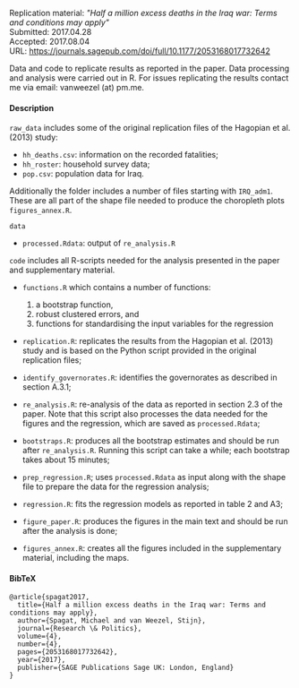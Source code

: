 Replication material: *"Half a million excess deaths in the Iraq war: Terms and conditions may apply"*    
Submitted: 2017.04.28  
Accepted: 2017.08.04    
URL: https://journals.sagepub.com/doi/full/10.1177/2053168017732642    

Data and code to replicate results as reported in the paper. 
Data processing and analysis were carried out in R.
For issues replicating the results contact me via email: vanweezel (at) pm.me.

#### Description
`raw_data` includes some of the original replication files of the Hagopian et al. (2013) study:
* `hh_deaths.csv`: information on the recorded fatalities;
* `hh_roster`: household survey data;
* `pop.csv`: population data for Iraq.

Additionally the folder includes a number of files starting with `IRQ_adm1`.
These are all part of the shape file needed to produce the choropleth plots `figures_annex.R`.

`data`
*  `processed.Rdata`: output of `re_analysis.R`

`code` includes all R-scripts needed for the analysis presented in the paper and supplementary material.
* `functions.R` which contains a number of functions:
    1. a bootstrap function, 
    2. robust clustered errors, and 
    3. functions for standardising the input variables for the regression
    
*  `replication.R`: replicates the results from the Hagopian et al. (2013) study and is based on the Python script provided in the original replication files; 
*  `identify_governorates.R`: identifies the governorates as described in section A.3.1;
*  `re_analysis.R`: re-analysis of the data as reported in section 2.3 of the paper. Note that this script also processes the data needed for the figures and the regression, which are saved as `processed.Rdata`;
* `bootstraps.R`: produces all the bootstrap estimates and should be run after `re_analysis.R`. Running this script can take a while; each bootstrap takes about 15 minutes;
*  `prep_regression.R`; uses `processed.Rdata` as input along with the shape file to prepare the data for the regression analysis;
*  `regression.R`: fits the regression models as reported in table 2 and A3;
*  `figure_paper.R`: produces the figures in the main text and should be run after the analysis is done;
*  `figures_annex.R`: creates all the figures included in the supplementary material, including the maps.  


#### BibTeX
```
@article{spagat2017,
  title={Half a million excess deaths in the Iraq war: Terms and conditions may apply},
  author={Spagat, Michael and van Weezel, Stijn},
  journal={Research \& Politics},
  volume={4},
  number={4},
  pages={2053168017732642},
  year={2017},
  publisher={SAGE Publications Sage UK: London, England}
}
```
